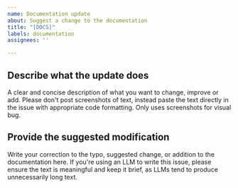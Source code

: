 ```yaml
---
name: Documentation update
about: Suggest a change to the documentation
title: "[DOCS]"
labels: documentation
assignees: ''

---
```


## Describe what the update does
A clear and concise description of what you want to change, improve or add.
Please don't post screenshots of text, instead paste the text directly in the issue with appropriate code formatting. Only uses screenshots for visual bug.

## Provide the suggested modification
Write your correction to the typo, suggested change, or addition to the documentation here.
If you're using an LLM to write this issue, please ensure the text is meaningful and keep it brief, as LLMs tend to produce unnecessarily long text.
